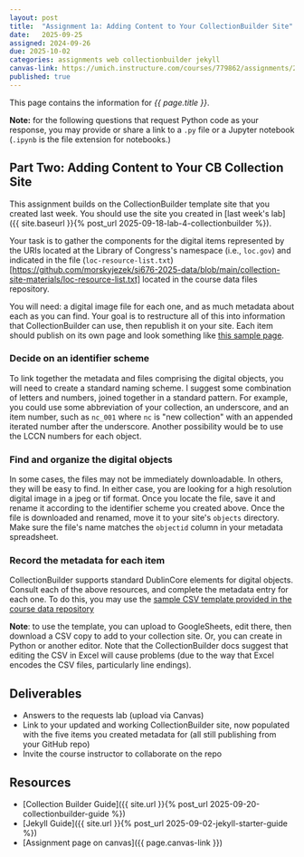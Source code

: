 ```yaml
---
layout: post
title:  "Assignment 1a: Adding Content to Your CollectionBuilder Site"
date:   2025-09-25
assigned: 2024-09-26
due: 2025-10-02
categories: assignments web collectionbuilder jekyll
canvas-link: https://umich.instructure.com/courses/779862/assignments/2877244
published: true
---
```



This page contains the information for *{{ page.title }}*.

**Note:** for the following questions that request Python code as your response,
you may provide or share a link to a `.py` file or a Jupyter notebook (`.ipynb` is the file extension for notebooks.)

## Part Two: Adding Content to Your CB Collection Site

This assignment builds on the CollectionBuilder template site that you created last week.
You should use the site you created in [last week's lab]({{ site.baseurl }}{% post_url 2025-09-18-lab-4-collectionbuilder %}).

Your task is to gather the components for the digital items represented by
the URIs located at the Library of Congress's namespace (i.e., `loc.gov`) and indicated in
the file (`loc-resource-list.txt`)[https://github.com/morskyjezek/si676-2025-data/blob/main/collection-site-materials/loc-resource-list.txt] located in the course data files repository.

You will need: a digital image file for each one, and as much metadata about each as you can find. Your goal is to restructure all of this into information
that CollectionBuilder can use, then republish it on your site.
Each item should publish on its own page and look something like [this sample page][sample-item-page].

### Decide on an identifier scheme

To link together the metadata and files comprising the digital objects,
you will need to create a standard naming scheme.
I suggest some combination of letters and numbers, joined together in a standard pattern.
For example, you could use some abbreviation of your collection, an underscore, and an item number, such as `nc_001` where `nc` is "new collection" with an appended iterated number after the underscore.
Another possibility would be to use the LCCN numbers for each object.

### Find and organize the digital objects

In some cases, the files may not be immediately downloadable.
In others, they will be easy to find.
In either case, you are looking for a high resolution digital image
in a jpeg or tif format. Once you locate the file, save it and rename it
according to the identifier scheme you created above.
Once the file is downloaded and renamed, move it to your site's `objects` directory.
Make sure the file's name matches the `objectid` column in your metadata spreadsheet.

### Record the metadata for each item

CollectionBuilder supports standard DublinCore elements for digital objects.
Consult each of the above resources, and complete the metadata entry for each one.
To do this, you may use the [sample CSV template provided in the course data repository][csv-template]

**Note**: to use the template, you can upload to GoogleSheets, edit there, then download a CSV copy to add to your collection site. Or, you can create in Python or another editor. Note that the CollectionBuilder docs suggest that editing the CSV in Excel will cause problems (due to the way that Excel encodes the CSV files, particularly line endings).

## Deliverables

* Answers to the requests lab (upload via Canvas)
* Link to your updated and working CollectionBuilder site,
  now populated with the five items you created metadata for
  (all still publishing from your GitHub repo)
* Invite the course instructor to collaborate on the repo

## Resources

* [Collection Builder Guide]({{ site.url }}{% post_url 2025-09-20-collectionbuilder-guide %})
* [Jekyll Guide]({{ site.url }}{% post_url 2025-09-02-jekyll-starter-guide %})
* [Assignment page on canvas]({{ page.canvas-link }})

[csv-template]: https://github.com/morskyjezek/si676-2024-data/blob/main/collection-project/cb-metadata-template.csv
[sample-item-page]: https://morskyjezek.github.io/cb-test-turbo-octo-sniffle/items/nc_047.html
